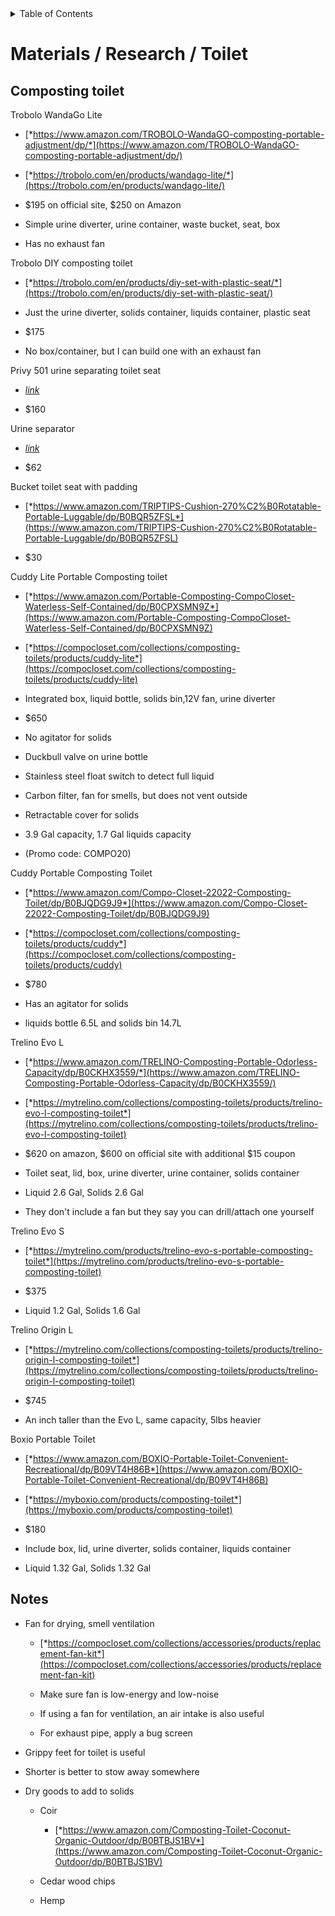 <!-- START doctoc generated TOC please keep comment here to allow auto update -->
<!-- DON'T EDIT THIS SECTION, INSTEAD RE-RUN doctoc TO UPDATE -->
<details>
<summary>Table of Contents</summary>

- [Materials / Research / Toilet](#materials--research--toilet)
  - [Composting toilet](#composting-toilet)
  - [Notes](#notes)

</details>
<!-- END doctoc generated TOC please keep comment here to allow auto update -->

# Materials / Research / Toilet

## Composting toilet

Trobolo WandaGo Lite

-   [*https://www.amazon.com/TROBOLO-WandaGO-composting-portable-adjustment/dp/*](https://www.amazon.com/TROBOLO-WandaGO-composting-portable-adjustment/dp/)

-   [*https://trobolo.com/en/products/wandago-lite/*](https://trobolo.com/en/products/wandago-lite/)

-   \$195 on official site, \$250 on Amazon

-   Simple urine diverter, urine container, waste bucket, seat, box

-   Has no exhaust fan

Trobolo DIY composting toilet

-   [*https://trobolo.com/en/products/diy-set-with-plastic-seat/*](https://trobolo.com/en/products/diy-set-with-plastic-seat/)

-   Just the urine diverter, solids container, liquids container, plastic seat

-   \$175

-   No box/container, but I can build one with an exhaust fan

Privy 501 urine separating toilet seat

-   [*link*](https://www.amazon.com/Separett-Privy-Kit-folding-seat/dp/B01N3YYG9Q/ref=sr_1_4?crid=2GSFN243GHLHX&dib=eyJ2IjoiMSJ9.nouJZUoOUC1THRuK-Rfp2cny9yL6owTYNZT-PE4pQ4jQomZ9p0X_JfCsDKhZ7e3OejwkSnaw76mChk8Gs8K3NUpIWboOcT8_kAu6j5sgqB1jRxkke-2jPWs8WK9v959WFfHUoRKVvGEbyVg1oogNVICEFw9366vp8a7O4PSWfY7zLSkpatDQyAvC1HL1ndSKDHsKYQDcuUKga-BheRCIf8w--XgY44Vff3Yd8UNmFllJFbho3CGp8EIN7_4YE1qSw4Xiwt4tLNmW6-T4ADuBUHSRF1K4d78tUkLpKKUYzVc.65Sl3HRrPAObK_-rpq0IN6nk0uJCVMEt-S8HLeuEtCs&dib_tag=se&keywords=composting+toilet+with+urine+diverter&qid=1722192816&sprefix=composting+toilet+with+urine+divert%2Caps%2C241&sr=8-4)

-   \$160

Urine separator

-   [*link*](https://www.amazon.com/Free-Range-Designs-Separator-Complete/dp/B0BNTSR7R2/ref=sr_1_1?crid=2GSFN243GHLHX&dib=eyJ2IjoiMSJ9.nouJZUoOUC1THRuK-Rfp2cny9yL6owTYNZT-PE4pQ4jQomZ9p0X_JfCsDKhZ7e3OejwkSnaw76mChk8Gs8K3NUpIWboOcT8_kAu6j5sgqB1jRxkke-2jPWs8WK9v959WFfHUoRKVvGEbyVg1oogNVICEFw9366vp8a7O4PSWfY7zLSkpatDQyAvC1HL1ndSKDHsKYQDcuUKga-BheRCIf8w--XgY44Vff3Yd8UNmFllJFbho3CGp8EIN7_4YE1qSw4Xiwt4tLNmW6-T4ADuBUHSRF1K4d78tUkLpKKUYzVc.65Sl3HRrPAObK_-rpq0IN6nk0uJCVMEt-S8HLeuEtCs&dib_tag=se&keywords=composting%2Btoilet%2Bwith%2Burine%2Bdiverter&qid=1722192816&sprefix=composting%2Btoilet%2Bwith%2Burine%2Bdivert%2Caps%2C241&sr=8-1&th=1)

-   \$62

Bucket toilet seat with padding

-   [*https://www.amazon.com/TRIPTIPS-Cushion-270%C2%B0Rotatable-Portable-Luggable/dp/B0BQR5ZFSL*](https://www.amazon.com/TRIPTIPS-Cushion-270%C2%B0Rotatable-Portable-Luggable/dp/B0BQR5ZFSL)

-   \$30

Cuddy Lite Portable Composting toilet

-   [*https://www.amazon.com/Portable-Composting-CompoCloset-Waterless-Self-Contained/dp/B0CPXSMN9Z*](https://www.amazon.com/Portable-Composting-CompoCloset-Waterless-Self-Contained/dp/B0CPXSMN9Z)

-   [*https://compocloset.com/collections/composting-toilets/products/cuddy-lite*](https://compocloset.com/collections/composting-toilets/products/cuddy-lite)

-   Integrated box, liquid bottle, solids bin,12V fan, urine diverter

-   \$650

-   No agitator for solids

-   Duckbull valve on urine bottle

-   Stainless steel float switch to detect full liquid

-   Carbon filter, fan for smells, but does not vent outside

-   Retractable cover for solids

-   3.9 Gal capacity, 1.7 Gal liquids capacity

-   (Promo code: COMPO20)

Cuddy Portable Composting Toilet

-   [*https://www.amazon.com/Compo-Closet-22022-Composting-Toilet/dp/B0BJQDG9J9*](https://www.amazon.com/Compo-Closet-22022-Composting-Toilet/dp/B0BJQDG9J9)

-   [*https://compocloset.com/collections/composting-toilets/products/cuddy*](https://compocloset.com/collections/composting-toilets/products/cuddy)

-   \$780

-   Has an agitator for solids

-   liquids bottle 6.5L and solids bin 14.7L

Trelino Evo L

-   [*https://www.amazon.com/TRELINO-Composting-Portable-Odorless-Capacity/dp/B0CKHX3559/*](https://www.amazon.com/TRELINO-Composting-Portable-Odorless-Capacity/dp/B0CKHX3559/)

-   [*https://mytrelino.com/collections/composting-toilets/products/trelino-evo-l-composting-toilet*](https://mytrelino.com/collections/composting-toilets/products/trelino-evo-l-composting-toilet)

-   \$620 on amazon, \$600 on official site with additional \$15 coupon

-   Toilet seat, lid, box, urine diverter, urine container, solids container

-   Liquid 2.6 Gal, Solids 2.6 Gal

-   They don't include a fan but they say you can drill/attach one yourself

Trelino Evo S

-   [*https://mytrelino.com/products/trelino-evo-s-portable-composting-toilet*](https://mytrelino.com/products/trelino-evo-s-portable-composting-toilet)

-   \$375

-   Liquid 1.2 Gal, Solids 1.6 Gal

Trelino Origin L

-   [*https://mytrelino.com/collections/composting-toilets/products/trelino-origin-l-composting-toilet*](https://mytrelino.com/collections/composting-toilets/products/trelino-origin-l-composting-toilet)

-   \$745

-   An inch taller than the Evo L, same capacity, 5lbs heavier

Boxio Portable Toilet

-   [*https://www.amazon.com/BOXIO-Portable-Toilet-Convenient-Recreational/dp/B09VT4H86B*](https://www.amazon.com/BOXIO-Portable-Toilet-Convenient-Recreational/dp/B09VT4H86B)

-   [*https://myboxio.com/products/composting-toilet*](https://myboxio.com/products/composting-toilet)

-   \$180

-   Include box, lid, urine diverter, solids container, liquids container

-   Liquid 1.32 Gal, Solids 1.32 Gal

## Notes

-   Fan for drying, smell ventilation

    -   [*https://compocloset.com/collections/accessories/products/replacement-fan-kit*](https://compocloset.com/collections/accessories/products/replacement-fan-kit)

    -   Make sure fan is low-energy and low-noise

    -   If using a fan for ventilation, an air intake is also useful

    -   For exhaust pipe, apply a bug screen

-   Grippy feet for toilet is useful

-   Shorter is better to stow away somewhere

-   Dry goods to add to solids

    -   Coir

        -   [*https://www.amazon.com/Composting-Toilet-Coconut-Organic-Outdoor/dp/B0BTBJS1BV*](https://www.amazon.com/Composting-Toilet-Coconut-Organic-Outdoor/dp/B0BTBJS1BV)

    -   Cedar wood chips

    -   Hemp


